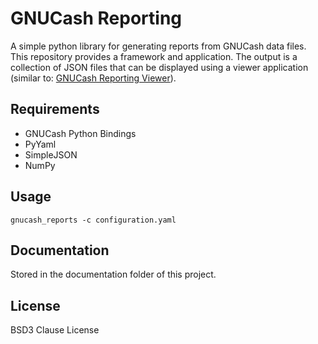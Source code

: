 # GNUCash Reporting 

A simple python library for generating reports from GNUCash data files.  This repository provides a framework and application.  The output is a collection of JSON files that can be displayed using a viewer application (similar to: [GNUCash Reporting Viewer](https://github.com/MeerkatLabs/gnucash-reporting-view)).

## Requirements

* GNUCash Python Bindings
* PyYaml
* SimpleJSON
* NumPy

## Usage

```
gnucash_reports -c configuration.yaml
```

## Documentation

Stored in the documentation folder of this project.

## License

BSD3 Clause License
